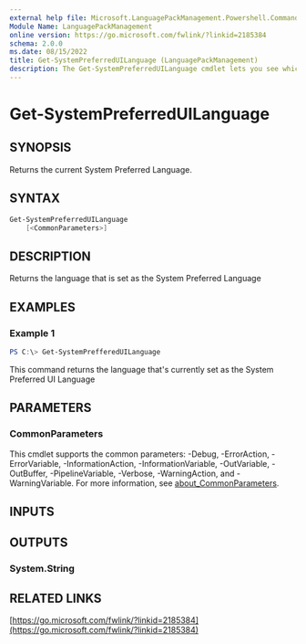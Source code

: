 ```yaml
---
external help file: Microsoft.LanguagePackManagement.Powershell.Commands.dll-Help.xml
Module Name: LanguagePackManagement
online version: https://go.microsoft.com/fwlink/?linkid=2185384
schema: 2.0.0
ms.date: 08/15/2022
title: Get-SystemPreferredUILanguage (LanguagePackManagement)
description: The Get-SystemPreferredUILanguage cmdlet lets you see which language is set as the System Preferred UI Language in a running Windows installation
---
```


# Get-SystemPreferredUILanguage

## SYNOPSIS

Returns the current System Preferred Language.

## SYNTAX

```PowerShell
Get-SystemPreferredUILanguage 
    [<CommonParameters>]
```

## DESCRIPTION

Returns the language that is set as the System Preferred Language

## EXAMPLES

### Example 1

```powershell
PS C:\> Get-SystemPrefferedUILanguage
```

This command returns the language that's currently set as the System Preferred UI Language

## PARAMETERS

### CommonParameters
This cmdlet supports the common parameters: -Debug, -ErrorAction, -ErrorVariable, -InformationAction, -InformationVariable, -OutVariable, -OutBuffer, -PipelineVariable, -Verbose, -WarningAction, and -WarningVariable. For more information, see [about_CommonParameters](https://go.microsoft.com/fwlink/?LinkID=113216).

## INPUTS

## OUTPUTS

### System.String

## RELATED LINKS

[https://go.microsoft.com/fwlink/?linkid=2185384](https://go.microsoft.com/fwlink/?linkid=2185384)

